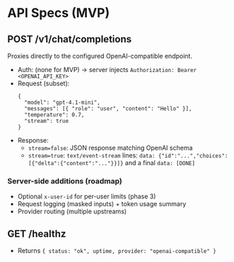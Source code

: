 # API Specs (MVP)

## POST /v1/chat/completions
Proxies directly to the configured OpenAI-compatible endpoint.
- Auth: (none for MVP) → server injects `Authorization: Bearer <OPENAI_API_KEY>`
- Request (subset):
  ```jsonc
  {
    "model": "gpt-4.1-mini",
    "messages": [{ "role": "user", "content": "Hello" }],
    "temperature": 0.7,
    "stream": true
  }
  ```
- Response:
  - `stream=false`: JSON response matching OpenAI schema
  - `stream=true`: `text/event-stream` lines: `data: {"id":"...","choices":[{"delta":{"content":"..."}}]}` and a final `data: [DONE]`

### Server-side additions (roadmap)
- Optional `x-user-id` for per-user limits (phase 3)
- Request logging (masked inputs) + token usage summary
- Provider routing (multiple upstreams)

## GET /healthz
- Returns `{ status: "ok", uptime, provider: "openai-compatible" }`
